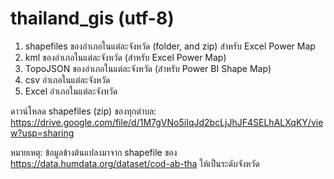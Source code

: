 # thailand_gis (utf-8)

1. shapefiles ของอำเภอในแต่ละจังหวัด (folder, and zip) สำหรับ Excel Power Map
1. kml ของอำเภอในแต่ละจังหวัด (สำหรับ Excel Power Map)
1. TopoJSON ของอำเภอในแต่ละจังหวัด (สำหรับ Power BI Shape Map)
1. csv อำเภอในแต่ละจังหวัด
1. Excel อำเภอในแต่ละจังหวัด

ดาวน์โหลด shapefiles (zip) ของทุกตำบล: https://drive.google.com/file/d/1M7gVNo5iIqJd2bcLjJhJF4SELhALXqKY/view?usp=sharing

หมายเหตุ: ข้อมูลข้างต้นแปลงมาจาก shapefile ของ https://data.humdata.org/dataset/cod-ab-tha ให้เป็นระดับจังหวัด
